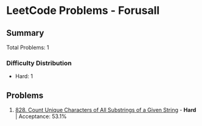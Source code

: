 # LeetCode Problems - Forusall

## Summary
Total Problems: 1

### Difficulty Distribution

- Hard: 1

## Problems

1. [828. Count Unique Characters of All Substrings of a Given String](https://leetcode.com/problems/count-unique-characters-of-all-substrings-of-a-given-string/) - **Hard** | Acceptance: 53.1%